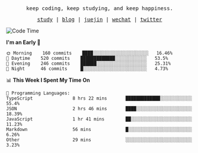 <p align="center">
  <samp>
    <span>keep coding, keep studying, and keep happiness.</span>
  </samp>
</p>

<p align="center">
  <samp>
    <a href="https://github.com/ouduidui/fe-study">study</a> |
    <a href="https://deweyou.me">blog</a>  |
    <a href="https://juejin.cn/user/4309700183594366">juejin</a> |
    <a href="https://user-images.githubusercontent.com/54696834/165071004-6509e3f2-90c3-448c-9d92-3da42b0c2021.jpeg">wechat</a> |
    <a href="https://twitter.com/ouduidui">twitter</a>
  </samp>
</p>

<!--START_SECTION:waka-->
![Code Time](http://img.shields.io/badge/Code%20Time-2%2C269%20hrs%2053%20mins-blue)

**I'm an Early 🐤** 

```text
🌞 Morning    160 commits    ████░░░░░░░░░░░░░░░░░░░░░   16.46% 
🌆 Daytime    520 commits    █████████████░░░░░░░░░░░░   53.5% 
🌃 Evening    246 commits    ██████░░░░░░░░░░░░░░░░░░░   25.31% 
🌙 Night      46 commits     █░░░░░░░░░░░░░░░░░░░░░░░░   4.73%

```


📊 **This Week I Spent My Time On** 

```text
💬 Programming Languages: 
TypeScript               8 hrs 22 mins       █████████████░░░░░░░░░░░░   55.4% 
JSON                     2 hrs 46 mins       ████░░░░░░░░░░░░░░░░░░░░░   18.39% 
JavaScript               1 hr 41 mins        ██░░░░░░░░░░░░░░░░░░░░░░░   11.23% 
Markdown                 56 mins             █░░░░░░░░░░░░░░░░░░░░░░░░   6.26% 
Other                    29 mins             ░░░░░░░░░░░░░░░░░░░░░░░░░   3.23%

```


<!--END_SECTION:waka-->
